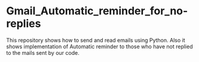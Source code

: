 # Gmail_Automatic_reminder_for_no-replies
This repository shows how to send and read emails using Python. Also it shows implementation of Automatic reminder to those who have not replied to the mails sent by our code.
